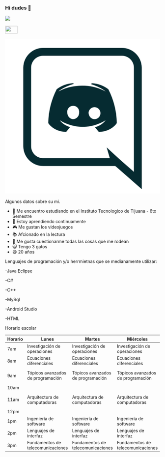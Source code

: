 


### Hi dudes 👋


![](https://img.pixfans.com/2015/09/Gifs-6.gif)

<a href="https://img.pixfans.com" target="_top"><img src="https://img.pixfans.com/2015/09/Gifs-6.gif" width="40" height="25"/></a>


![](r4.png )

Algunos datos sobre su mi.

- 🔭 Me encuentro estudiando en el Instituto Tecnologico de Tijuana - 6to Semestre
- 💪 Estoy aprendiendo continuamente
- 🎮 Me gustan los videojuegos
- 📚 Afcionado en la lectura 
- 🤔 Me gusta cuestionarme todas las cosas que me rodean
- 😺 Tengo 3 gatos
- 😄 20 años

Lenguajes de programación y/o herrmietnas que se medianamente utilizar:

-Java Eclipse

-C#

-C++

-MySql

-Android Studio

-HTML


Horario escolar

| Horario | Lunes                             | Martes                            | Miércoles                         | Jueves                            | Viernes                           |
|---------|-----------------------------------|-----------------------------------|-----------------------------------|-----------------------------------|-----------------------------------|
| 7am     | Investigación de operaciones      | Investigación de operaciones      | Investigación de operaciones      | Investigación de operaciones      |                                   |
| 8am     | Ecuaciones diferenciales          | Ecuaciones diferenciales          | Ecuaciones diferenciales          | Ecuaciones diferenciales          | Ecuaciones diferenciales          |
| 9am     | Tópicos avanzados de programación | Tópicos avanzados de programación | Tópicos avanzados de programación | Tópicos avanzados de programación | Tópicos avanzados de programación |
| 10am    |                                   |                                   |                                   |                                   |                                   |
| 11am    | Arquitectura de computadoras      | Arquitectura de computadoras      | Arquitectura de computadoras      | Arquitectura de computadoras      | Arquitectura de computadoras      |
| 12pm    |                                   |                                   |                                   |                                   |                                   |
| 1pm     | Ingeniería de software            | Ingeniería de software            | Ingeniería de software            | Ingeniería de software            | Ingeniería de software            |
| 2pm     | Lenguajes de interfaz             | Lenguajes de interfaz             | Lenguajes de interfaz             | Lenguajes de interfaz             |                                   |
| 3pm     | Fundamentos de telecomunicaciones | Fundamentos de telecomunicaciones | Fundamentos de telecomunicaciones | Fundamentos de telecomunicaciones |                                   |
